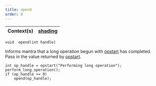 ```yaml
---
title: opend
order: 8
---
```

| Context(s) | [shading](../contexts/shading.html) |
| --- | --- |

`void  opend(int handle)`

Informs mantra that a long operation begun with [opstart](./opstart "Start a long operation.") has completed. Pass in the value returned by [opstart](./opstart "Start a long operation.").

```vex
int op_handle = opstart("Performing long operation");
perform_long_operation();
if (op_handle >= 0)
    opend(op_handle);

```
